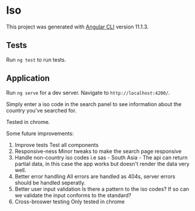 # Iso

This project was generated with [Angular CLI](https://github.com/angular/angular-cli) version 11.1.3.

## Tests

Run `ng test` to run tests.

## Application

Run `ng serve` for a dev server. Navigate to `http://localhost:4200/`.

Simply enter a iso code in the search panel to see information about the country you've searched for.

Tested in chrome.

Some future improvements:

1. Improve tests
   Test all components
2. Responsive-ness
   Minor tweaks to make the search page responsive
3. Handle non-country iso codes
   i.e sas - South Asia - The api can return partial data, in this case the app works but doesn't render the data very well.
4. Better error handling
   All errors are handled as 404s, server errors should be handled seperatly.
5. Better user input validation
   Is there a pattern to the iso codes? If so can we validate the input conforms to the standard?
6. Cross-broswer testing
   Only tested in chrome
